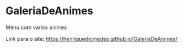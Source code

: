 # GaleriaDeAnimes
 Menu com varios animes

Link para o site:
https://henriquediomedes.github.io/GaleriaDeAnimes/